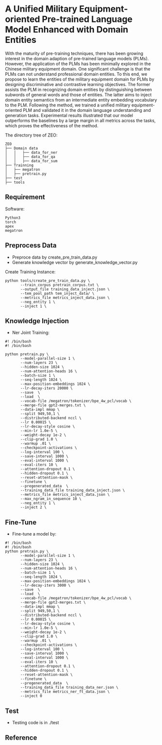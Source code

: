 # A Unified Military Equipment-oriented Pre-trained Language Model Enhanced with Domain Entities
With the maturity of pre-training techniques, there has been growing interest in the domain adaption of pre-trained language models (PLMs). However, the application of the PLMs has been minimally explored in the Chinese military equipment domain. One significant challenge is that the PLMs can not understand professional domain entities. To this end, we propose to learn the entities of the military equipment domain for PLMs by designing discriminative and contrastive learning objectives. The former assists the PLM in recognizing domain entities by distinguishing between subwords of general words and those of entities. The latter aims to inject domain entity semantics from an intermediate entity embedding vocabulary to the PLM. Following the method, we trained a unified military equipment-oriented PLM and validated it in the domain language understanding and generation tasks. Experimental results illustrated that our model outperforms the baselines by a large margin in all metrics across the tasks, which proves the effectiveness of the method.

The directory tree of ZEO:
```
ZEO
├── Domain data
│   │   ├── data_for_ner
│   │   ├── data_for_qa
│   │   ├── data_for_sum
├── Trainning
│   ├── megatron
│   ├── pretrain.py
├── test
├── tools
```

## Requirement
Software:
```
Python3
torch 
apex
megatron
```

## Preprocess Data
* Preproce data by create_pre_train_data.py
* Generate knowledge vector by generate_knowledge_vector.py

Create Training Instance:
```
python tools/create_pre_train_data.py \
       --train_corpus pretrain_corpus.txt \
       --output_file training_data_inject.json \
       --tem_pool_path tem_inject_data/ \
       --metrics_file metrics_inject_data.json \
       --neg_entity 1 \
       --inject 1 \
```

## Knowledge Injection

* Ner Joint Training:
```
#! /bin/bash
#! /bin/bash

python pretrain.py \
       --model-parallel-size 1 \
       --num-layers 23 \
       --hidden-size 1024 \
       --num-attention-heads 16 \
       --batch-size 1 \
       --seq-length 1024 \
       --max-position-embeddings 1024 \
       --lr-decay-iters 20000 \
       --save  \
       --load  \
       --vocab-file /megatron/tokenizer/bpe_4w_pcl/vocab \
       --merge-file gpt2-merges.txt \
       --data-impl mmap \
       --split 949,50,1 \
       --distributed-backend nccl \
       --lr 0.00015 \
       --lr-decay-style cosine \
       --min-lr 1.0e-5 \
       --weight-decay 1e-2 \
       --clip-grad 1.0 \
       --warmup .01 \
       --checkpoint-activations \
       --log-interval 100 \
       --save-interval 1000 \
       --eval-interval 1000 \
       --eval-iters 10 \
       --attention-dropout 0.1 \
       --hidden-dropout 0.1 \
       --reset-attention-mask \
       --finetune \
       --pregenerated_data  \
       --training_data_file training_data_inject.json \
       --metrics_file metrics_inject_data.json \
       --max_ngram_in_sequence 10 \
       --neg_entity 1 \
       --inject 2 \
```

## Fine-Tune

* Fine-tune a model by:
```
#! /bin/bash
#! /bin/bash
python pretrain.py \
       --model-parallel-size 1 \
       --num-layers 23 \
       --hidden-size 1024 \
       --num-attention-heads 16 \
       --batch-size 1 \
       --seq-length 1024 \
       --max-position-embeddings 1024 \
       --lr-decay-iters 3000 \
       --save  \
       --load  \
       --vocab-file /megatron/tokenizer/bpe_4w_pcl/vocab \
       --merge-file gpt2-merges.txt \
       --data-impl mmap \
       --split 949,50,1 \
       --distributed-backend nccl \
       --lr 0.00015 \
       --lr-decay-style cosine \
       --min-lr 1.0e-5 \
       --weight-decay 1e-2 \
       --clip-grad 1.0 \
       --warmup .01 \
       --checkpoint-activations \
       --log-interval 100 \
       --save-interval 1000 \
       --eval-interval 1000 \
       --eval-iters 10 \
       --attention-dropout 0.1 \
       --hidden-dropout 0.1 \
       --reset-attention-mask \
       --finetune \
       --pregenerated_data  \
       --training_data_file training_data_ner.json \
       --metrics_file metrics_ner_ft_data.json \
       --inject 0
```

## Test

* Testing code is in ./test


## Reference
